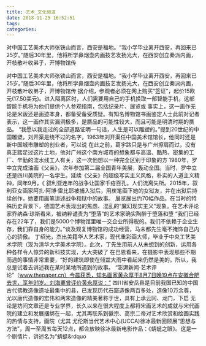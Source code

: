 ```yaml
---
title: 艺术_文化频道
date: 2018-11-25 16:52:51
tags: 
categories: 
---
```

对中国工艺美术大师张铁山而言，西安是福地。“我小学毕业离开西安，再回来已25岁。”随后30年里，他将所学鼻烟壶内画技艺发扬光大，在西安创立秦派内画，开枝散叶收弟子，开博物馆传
<!-- more -->
对中国工艺美术大师张铁山而言，西安是福地。“我小学毕业离开西安，再回来已25岁。”随后30年里，他将所学鼻烟壶内画技艺发扬光大，在西安创立秦派内画，开枝散叶收弟子，开博物馆传
据介绍，参观者必须在网上购买“签证”，起价15欧元(17.50美元)。进入隔离区时，人们需要用自己的手机换取一部智能手机，这部智能手机将为他们提供个人参观指南，包括纪录片、展览或
事实上，这一画作无论是米跋还是画迹本身，都备受备受质疑。有知名博物馆书画鉴定人士此前对记者表示，这一画作其实漏洞极多，是赝品的可能性较大，而且可能是明清时期的赝品。
“我愿以我走过的全部道路证明一句话，人生是可以雕塑的。”提到20世纪的中国雕塑，刘开渠是绕不过的名字，1963年刘开渠任中国美术馆馆长，他同时还是新中国城市雕塑的创业者，可以说
在此之前，葛宇路只是与广州擦肩而过，没有真正踏足过这片土地，他对广州这个南方城市的想象都与高温、酷热、密集的工厂、辛勤的流水线工人有关，这一次他想以一种完全区别于印象的方
1980年，罗中立完成油画《父亲》，次年参加第二届全国青年美展，轰动全国。当时，罗中立还是四川美院的一名学生。延续《父亲》的超级写实主义风格，朴实的人道主义精神，同年9月，《
叙利亚连年的战争让国家千疮百孔，人们流离失所。2015年，叙利亚女画家阿扎·阿博·雷比耶被捕入狱后，用炭笔画下她的女狱友，并在出狱后持续创作，她要用画笔讲述战争和狱中的故事。
展览展出约70幅作品。在当时的特殊历史背景下，德国艺术表现出的焦虑、混乱的“魔幻现实主义”现象。在艺术评论家乔纳森·琼斯看来，被纳粹谴责为“堕落”的艺术家确实陶醉于堕落和堕
“我们已经存在22年了，我们是5000个博物馆里唯一交企业所得税的。我们不依赖于企业生存，我们靠自身的能力。”谈及观复博物馆的成功经营，马未都先生毫不掩饰自己内心的骄傲。
丁绍光，杰出美籍华人艺术家，现代重彩画大师，毕业于中央工艺美术学院（现为清华大学美术学院）。此次，丁先生用前人从未想到的创新，运用各种各样令人惊异的新科技实现，大大突破了
在巴恩看来，在摄影中表现那些不期而遇的事情非常重要，“好的建筑即使在倾盆大雨中看起来仍然是美的。所以，我总是试着去讲述我在某时某地所遇到的故事。
“澎湃新闻·艺术评论”（www.thepaper.cn）今晨获悉，知名画家黄永厚于8月7日晚19点在安徽合肥去世，享年91岁。刘海粟曾评价黄永厚说：“
四川省安岳县是目前我国已知的中国古代佛教造像遗址最集中的县，已发现历代石窟造像两百多处，造像10万余尊，尤以唐代造像的宏伟和两宋造像的精美著称于世，具有上承云冈、龙门，下启
无论是坊间文章还是专业学界，长久以来在很大程度上都将宋画艺术的成就与宋代画院的建立和发展捆绑在一起，尤其再联系到徽宗、高宗二帝对艺术欣赏和绘画实践的热情与支持，画院（尤其
尤伦斯当代艺术中心(UCCA)徐冰最新回顾展“思想与方法”，周一至周五每天12点，都会放映徐冰最新电影作品：《蜻蜓之眼》。这是一个剧情片，讲述名为“蜻蜓&rdquo
